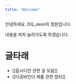 ```yaml
---
title: "Welcome"
---
```


안녕하세요. DQ_Jeon의 정원입니다.

내용을 차차 늘려가도록 하겠습니다.

# 글타래
* [[옵시디언 관련 글 모음]]
* [[다공바인더 제품 관련 정리]]